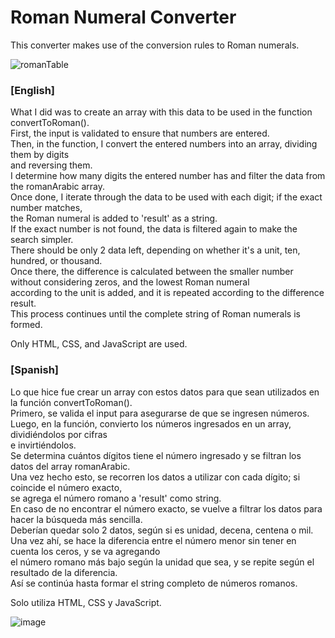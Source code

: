 <h1>Roman Numeral Converter</h1>

<p>This converter makes use of the conversion rules to Roman numerals.</p>

![romanTable](https://github.com/jigcolapaolo/Roman-Numeral-Converter/assets/145474462/f5010bbd-bcad-4daf-b54e-ace900890717)

<h3>[English]</h3>
<p>
  What I did was to create an array with this data to be used in the function convertToRoman().<br>
  First, the input is validated to ensure that numbers are entered.<br>
  Then, in the function, I convert the entered numbers into an array, dividing them by digits<br>
  and reversing them.<br>
  I determine how many digits the entered number has and filter the data from the romanArabic array.<br>
  Once done, I iterate through the data to be used with each digit; if the exact number matches,<br>
  the Roman numeral is added to 'result' as a string.<br>
  If the exact number is not found, the data is filtered again to make the search simpler.<br>
  There should be only 2 data left, depending on whether it's a unit, ten, hundred, or thousand.<br>
  Once there, the difference is calculated between the smaller number without considering zeros, and the lowest Roman numeral<br>
  according to the unit is added, and it is repeated according to the difference result.<br>
  This process continues until the complete string of Roman numerals is formed.
</p>
<p>
  Only HTML, CSS, and JavaScript are used.
</p>



<h3>[Spanish]</h3>
<p>
  Lo que hice fue crear un array con estos datos para que sean utilizados en la función convertToRoman().<br>
  Primero, se valida el input para asegurarse de que se ingresen números.<br>
  Luego, en la función, convierto los números ingresados en un array, dividiéndolos por cifras<br>
  e invirtiéndolos.<br>
  Se determina cuántos dígitos tiene el número ingresado y se filtran los datos del array romanArabic.<br>
  Una vez hecho esto, se recorren los datos a utilizar con cada dígito; si coincide el número exacto,<br>
  se agrega el número romano a 'result' como string.<br>
  En caso de no encontrar el número exacto, se vuelve a filtrar los datos para hacer la búsqueda más sencilla.<br>
  Deberían quedar solo 2 datos, según si es unidad, decena, centena o mil.<br>
  Una vez ahí, se hace la diferencia entre el número menor sin tener en cuenta los ceros, y se va agregando<br>
  el número romano más bajo según la unidad que sea, y se repite según el resultado de la diferencia.<br>
  Así se continúa hasta formar el string completo de números romanos.
</p>
<p>
  Solo utiliza HTML, CSS y JavaScript.
</p>

![image](https://github.com/jigcolapaolo/Roman-Numeral-Converter/assets/145474462/571784f0-dc01-4f1b-9473-1b7e918e3cb3)

